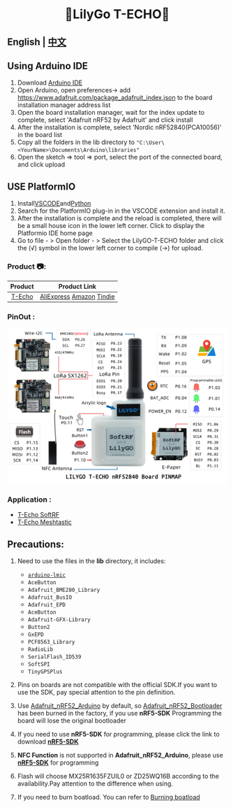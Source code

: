 <h1 align = "center">🌟LilyGo T-ECHO🌟</h1>

## **English | [中文](docs/docs_cn.md)**

## Using Arduino IDE
1. Download [Arduino IDE](https://www.arduino.cc/en/software)
2. Open Arduino, open preferences-> add https://www.adafruit.com/package_adafruit_index.json to the board installation manager address list
3. Open the board installation manager, wait for the index update to complete, select 'Adafruit nRF52 by Adafruit' and click install
4. After the installation is complete, select 'Nordic nRF52840(PCA10056)' in the board list
5. Copy all the folders in the lib directory to `"C:\User\<YourName>\Documents\Arduino\libraries"`
6. Open the sketch => tool => port, select the port of the connected board, and click upload

## USE PlatformIO

1. Install[VSCODE](https://code.visualstudio.com/)and[Python](https://www.python.org/)
2. Search for the PlatformIO plug-in in the VSCODE extension and install it.
3. After the installation is complete and the reload is completed, there will be a small house icon in the lower left corner. Click to display the Platformio IDE home page
4. Go to file - > Open folder - > Select the LilyGO-T-ECHO folder and click the (√) symbol in the lower left corner to compile (→) for upload.



<h3 align = "left">Product 📷:</h3>

|  Product   |                                                                                                Product  Link                                                                                                 |
| :--------: | :----------------------------------------------------------------------------------------------------------------------------------------------------------------------------------------------------------: |
| [T-Echo]() | [AliExpress](https://pt.aliexpress.com/item/1005002842456390.html)  [Amazon](https://www.amazon.com/dp/B097T4QGCT?ref=myi_title_dp) [Tindie](https://www.tindie.com/products/lilygo/lilygo-t-echo-nrf52840/) |

<h3 align = "left">PinOut :</h3>

![](image/T-ECHO.jpg)


<h3 align = "left">Application :</h3>

- [T-Echo SoftRF](https://github.com/lyusupov/SoftRF/wiki/Badge-Edition)
- [T-Echo Meshtastic](https://github.com/meshtastic/Meshtastic-device/tree/v1.2.42.2759c8d)





## Precautions:
1. Need to use the files in the **lib** directory, it includes:
   - [`arduino-lmic`](https://github.com/mcci-catena/arduino-lmic)
   - `AceButton` 
   - `Adafruit_BME280_Library`   
   - `Adafruit_BusIO`        
   - `Adafruit_EPD`          
   - `AceButton` 
   - `Adafruit-GFX-Library`   
   - `Button2`        
   - `GxEPD`            
   - `PCF8563_Library `               
   - `RadioLib`     
   - `SerialFlash_ID539 `               
   - `SoftSPI`   
   - `TinyGPSPlus`

2. Pins on boards are not compatible with the official SDK.If you want to use the SDK, pay special attention to the pin definition.

3. Use [Adafruit_nRF52_Arduino](https://github.com/adafruit/Adafruit_nRF52_Arduino) by default, so [Adafruit_nRF52_Bootloader](https://github.com/adafruit/Adafruit_nRF52_Bootloader) has been burned in the factory, if you use **nRF5-SDK** Programming the board will lose the original bootloader

4. If you need to use **nRF5-SDK** for programming, please click the link to download [**nRF5-SDK**](https://www.nordicsemi.com/Software-and-Tools/Software/nRF5-SDK/Download)

5. **NFC Function** is not supported in **Adafruit_nRF52_Arduino**, please use [**nRF5-SDK**](https://www.nordicsemi.com/Software-and-Tools/Software/nRF5-SDK/Download) for programming
6. Flash will choose MX25R1635FZUIL0 or ZD25WQ16B according to the availability.Pay attention to the difference when using.
7. If you need to burn boatload. You can refer to [Burning boatload](bootloader/README.MD)

